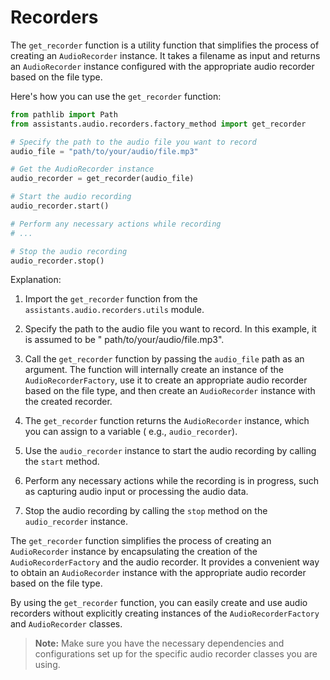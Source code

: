 # Recorders

The `get_recorder` function is a utility function that simplifies the process of creating an `AudioRecorder` instance.
It takes a filename as input and returns an `AudioRecorder` instance configured with the appropriate audio recorder
based on the file type.

Here's how you can use the `get_recorder` function:

```python
from pathlib import Path
from assistants.audio.recorders.factory_method import get_recorder

# Specify the path to the audio file you want to record
audio_file = "path/to/your/audio/file.mp3"

# Get the AudioRecorder instance
audio_recorder = get_recorder(audio_file)

# Start the audio recording
audio_recorder.start()

# Perform any necessary actions while recording
# ...

# Stop the audio recording
audio_recorder.stop()
```

Explanation:

1. Import the `get_recorder` function from the `assistants.audio.recorders.utils` module.

2. Specify the path to the audio file you want to record. In this example, it is assumed to be "
   path/to/your/audio/file.mp3".

3. Call the `get_recorder` function by passing the `audio_file` path as an argument. The function will internally create
   an instance of the `AudioRecorderFactory`, use it to create an appropriate audio recorder based on the file type, and
   then create an `AudioRecorder` instance with the created recorder.

4. The `get_recorder` function returns the `AudioRecorder` instance, which you can assign to a variable (
   e.g., `audio_recorder`).

5. Use the `audio_recorder` instance to start the audio recording by calling the `start` method.

6. Perform any necessary actions while the recording is in progress, such as capturing audio input or processing the
   audio data.

7. Stop the audio recording by calling the `stop` method on the `audio_recorder` instance.

The `get_recorder` function simplifies the process of creating an `AudioRecorder` instance by encapsulating the creation
of the `AudioRecorderFactory` and the audio recorder. It provides a convenient way to obtain an `AudioRecorder` instance
with the appropriate audio recorder based on the file type.

By using the `get_recorder` function, you can easily create and use audio recorders without explicitly creating
instances of the `AudioRecorderFactory` and `AudioRecorder` classes.

> **Note:** Make sure you have the necessary dependencies and configurations set up for the specific audio recorder
> classes you are using.
